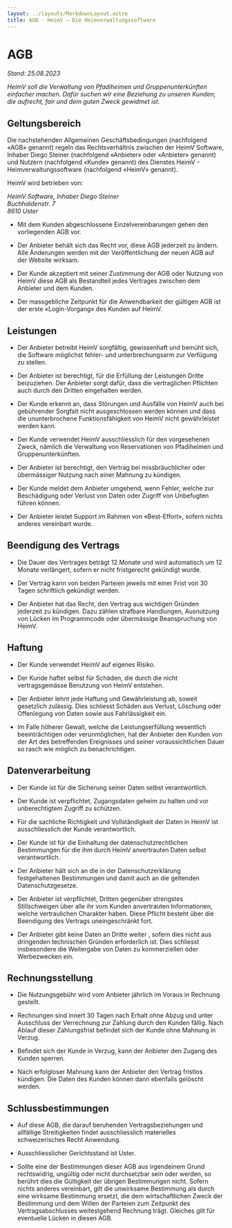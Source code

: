 ```yaml
---
layout: ../layouts/MarkdownLayout.astro
title: AGB · HeimV – Die Heimverwaltungssoftware
---
```


# AGB

*Stand: 25.08.2023*

*HeimV soll die Verwaltung von Pfadiheimen und Gruppenunterkünften
einfacher machen. Dafür suchen wir eine Beziehung zu unseren Kunden, die
aufrecht, fair und dem guten Zweck gewidmet ist.*

## Geltungsbereich

Die nachstehenden Allgemeinen Geschäftsbedingungen (nachfolgend «AGB»
genannt) regeln das Rechtsverhältnis zwischen der HeimV Software,
Inhaber Diego Steiner (nachfolgend «Anbieter» oder «Anbieter» genannt)
und Nutzern (nachfolgend «Kunde» genannt) des Dienstes HeimV -
Heimverwaltungssoftware (nachfolgend «HeimV» genannt).

HeimV wird betrieben von:

*HeimV Software, Inhaber Diego Steiner*\
*Buchhaldenstr. 7*\
*8610 Uster*

- Mit dem Kunden abgeschlossene Einzelvereinbarungen gehen den
  vorliegenden AGB vor.

- Der Anbieter behält sich das Recht vor, diese AGB jederzeit zu ändern.
  Alle Änderungen werden mit der Veröffentlichung der neuen AGB auf der
  Website wirksam.

- Der Kunde akzeptiert mit seiner Zustimmung der AGB oder Nutzung von
  HeimV diese AGB als Bestandteil jedes Vertrages zwischen dem Anbieter
  und dem Kunden.

- Der massgebliche Zeitpunkt für die Anwendbarkeit der gültigen AGB ist
  der erste «Login-Vorgang» des Kunden auf HeimV.

## Leistungen

- Der Anbieter betreibt HeimV sorgfältig, gewissenhaft und bemüht sich,
  die Software möglichst fehler- und unterbrechungsarm zur Verfügung zu
  stellen.

- Der Anbieter ist berechtigt, für die Erfüllung der Leistungen Dritte
  beizuziehen. Der Anbieter sorgt dafür, dass die vertraglichen
  Pflichten auch durch den Dritten eingehalten werden.

- Der Kunde erkennt an, dass Störungen und Ausfälle von HeimV auch bei
  gebührender Sorgfalt nicht ausgeschlossen werden können und dass die
  ununterbrochene Funktionsfähigkeit von HeimV nicht gewährleistet
  werden kann.

- Der Kunde verwendet HeimV ausschliesslich für den vorgesehenen Zweck,
  nämlich die Verwaltung von Reservationen von Pfadiheimen und
  Gruppenunterkünften.

- Der Anbieter ist berechtigt, den Vertrag bei missbräuchlicher oder
  übermässiger Nutzung nach einer Mahnung zu kündigen.

- Der Kunde meldet dem Anbieter umgehend, wenn Fehler, welche zur
  Beschädigung oder Verlust von Daten oder Zugriff von Unbefugten führen
  können.

- Der Anbieter leistet Support im Rahmen von «Best-Effort», sofern
  nichts anderes vereinbart wurde.

## Beendigung des Vertrags

- Die Dauer des Vertrages beträgt 12 Monate und wird automatisch um 12
  Monate verlängert, sofern er nicht fristgerecht gekündigt wurde.

- Der Vertrag kann von beiden Parteien jeweils mit einer Frist von 30
  Tagen schriftlich gekündigt werden.

- Der Anbieter hat das Recht, den Vertrag aus wichtigen Gründen
  jederzeit zu kündigen. Dazu zählen strafbare Handlungen, Ausnutzung
  von Lücken im Programmcode oder übermässige Beanspruchung von HeimV.

## Haftung

- Der Kunde verwendet HeimV auf eigenes Risiko.

- Der Kunde haftet selbst für Schäden, die durch die nicht
  vertragsgemässe Benutzung von HeimV entstehen.

- Der Anbieter lehnt jede Haftung und Gewährleistung ab, soweit
  gesetzlich zulässig. Dies schliesst Schäden aus Verlust, Löschung oder
  Offenlegung von Daten sowie aus Fahrlässigkeit ein.

- Im Falle höherer Gewalt, welche die Leistungserfüllung wesentlich
  beeinträchtigen oder verunmöglichen, hat der Anbieter den Kunden von
  der Art des betreffenden Ereignisses und seiner voraussichtlichen
  Dauer so rasch wie möglich zu benachrichtigen.

## Datenverarbeitung

- Der Kunde ist für die Sicherung seiner Daten selbst verantwortlich.

- Der Kunde ist verpflichtet, Zugangsdaten geheim zu halten und vor
  unberechtigtem Zugriff zu schützen.

- Für die sachliche Richtigkeit und Vollständigkeit der Daten in HeimV
  ist ausschliesslich der Kunde verantwortlich.

- Der Kunde ist für die Einhaltung der datenschutzrechtlichen
  Bestimmungen für die ihm durch HeimV anvertrauten Daten selbst
  verantwortlich.

- Der Anbieter hält sich an die in der Datenschutzerklärung
  festgehaltenen Bestimmungen und damit auch an die geltenden
  Datenschutzgesetze.

- Der Anbieter ist verpflichtet, Dritten gegenüber strengstes
  Stillschweigen über alle ihr vom Kunden anvertrauten Informationen,
  welche vertraulichen Charakter haben. Diese Pflicht besteht über die
  Beendigung des Vertrags uneingeschränkt fort.

- Der Anbieter gibt keine Daten an Dritte weiter , sofern dies nicht aus
  dringenden technischen Gründen erforderlich ist. Dies schliesst
  insbesondere die Weitergabe von Daten zu kommerziellen oder
  Werbezwecken ein.

## Rechnungsstellung

- Die Nutzungsgebühr wird vom Anbieter jährlich im Voraus in Rechnung
  gestellt.

- Rechnungen sind innert 30 Tagen nach Erhalt ohne Abzug und unter
  Ausschluss der Verrechnung zur Zahlung durch den Kunden fällig. Nach
  Ablauf dieser Zahlungsfrist befindet sich der Kunde ohne Mahnung in
  Verzug.

- Befindet sich der Kunde in Verzug, kann der Anbieter den Zugang des
  Kunden sperren.

- Nach erfolgloser Mahnung kann der Anbieter den Vertrag fristlos
  kündigen. Die Daten des Kunden können dann ebenfalls gelöscht werden.

## Schlussbestimmungen

- Auf diese AGB, die darauf beruhenden Vertragsbeziehungen und
  allfällige Streitigkeiten findet ausschliesslich materielles
  schweizerisches Recht Anwendung.

- Ausschliesslicher Gerichtsstand ist Uster.

- Sollte eine der Bestimmungen dieser AGB aus irgendeinem Grund
  rechtswidrig, ungültig oder nicht durchsetzbar sein oder werden, so
  berührt dies die Gültigkeit der übrigen Bestimmungen nicht. Sofern
  nichts anderes vereinbart, gilt die unwirksame Bestimmung als durch
  eine wirksame Bestimmung ersetzt, die dem wirtschaftlichen Zweck der
  Bestimmung und dem Willen der Parteien zum Zeitpunkt des
  Vertragsabschlusses weitestgehend Rechnung trägt. Gleiches gilt für
  eventuelle Lücken in diesen AGB.


